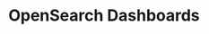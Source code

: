 ---
role: ui
title: OpenSearch Dashboards
artifact_id: opensearch-dashboards
architecture: arm64
platform: linux
type: deb
artifact_url: https://artifacts.opensearch.org/releases/bundle/opensearch-dashboards/1.3.16/opensearch-dashboards-1.3.16-linux-arm64.deb
version: 1.3.16
category: opensearch-dashboards
slug: opensearch-dashboards-1.3.16-linux-arm64-deb
signature: https://artifacts.opensearch.org/releases/bundle/opensearch-dashboards/1.3.16/opensearch-dashboards-1.3.16-linux-arm64.deb.sig
guide: https://opensearch.org/docs/latest/opensearch/install/deb
---